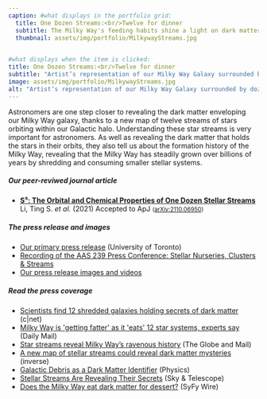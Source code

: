 ```yaml
---
caption: #what displays in the portfolio grid:
  title: One Dozen Streams:<br/>Twelve for dinner
  subtitle: The Milky Way's feeding habits shine a light on dark matter
  thumbnail: assets/img/portfolio/MilkywayStreams.jpg
  

#what displays when the item is clicked:
title: One Dozen Streams:<br/>Twelve for dinner
subtitle: "Artist’s representation of our Milky Way Galaxy surrounded by dozens of stellar streams. These streams were the companion satellite galaxies or globular clusters that are now being torn apart by our Galaxy’s gravity.<br/>(Credit: James Josephides and S⁵ Collaboration)"
image: assets/img/portfolio/MilkywayStreams.jpg
alt: "Artist’s representation of our Milky Way Galaxy surrounded by dozens of stellar streams. These streams were the companion satellite galaxies or globular clusters that are now being torn apart by our Galaxy’s gravity.<br/>(Credit: James Josephides and S⁵ Collaboration)"
---
```


Astronomers are one step closer to revealing the dark matter enveloping our Milky Way galaxy, thanks to a new map of twelve streams of stars orbiting within our Galactic halo. Understanding these star streams is very important for astronomers. As well as revealing the dark matter that holds the stars in their orbits, they also tell us about the formation history of the Milky Way, revealing that the Milky Way has steadily grown over billions of years by shredding and consuming smaller stellar systems.


##### Our peer-reviwed journal article
* [**S⁵: The Orbital and Chemical Properties of One Dozen Stellar Streams**](https://ui.adsabs.harvard.edu/abs/2021arXiv211006950L)<br/>Li, Ting S. *et al.* (2021) Accepted to ApJ   <small>([arXiv:2110.06950](https://arxiv.org/abs/arXiv:2110.06950))</small>

##### The press release and images
* [Our primary press release](https://www.dunlap.utoronto.ca/dozen_stellar_stream/) (University of Toronto)
* [Recording of the AAS 239 Press Conference: Stellar Nurseries, Clusters & Streams](https://youtu.be/MkoUkjkV9-Y?t=2085)
* [Our press release images and videos](https://s5collab.github.io/one_dozen_streams_press_release/)

##### Read the press coverage
* [Scientists find 12 shredded galaxies holding secrets of dark matter](https://www.cnet.com/news/astronomers-have-12-new-tools-to-study-dark-matter-mysteries/) (c\|net)
* [Milky Way is 'getting fatter' as it 'eats' 12 star systems, experts say](https://www.dailymail.co.uk/sciencetech/article-10391413/Milky-Way-getting-fatter-eats-12-star-systems-experts-say.html) (Daily Mail)
* [Star streams reveal Milky Way’s ravenous history](https://www.theglobeandmail.com/canada/article-star-streams-reveal-milky-ways-ravenous-history/) (The Globe and Mail)
* [A new map of stellar streams could reveal dark matter mysteries](https://www.inverse.com/science/dark-matter-stellar-streams) (inverse)
* [Galactic Debris as a Dark Matter Identifier](https://physics.aps.org/articles/v15/18) (Physics)
* [Stellar Streams Are Revealing Their Secrets](https://skyandtelescope.org/astronomy-news/stellar-streams-are-revealing-their-secrets/) (Sky & Telescope)
* [Does the Milky Way eat dark matter for dessert?](https://www.syfy.com/syfy-wire/stars-the-milky-way-eats-could-shed-light-on-dark-matter) (SyFy Wire)
